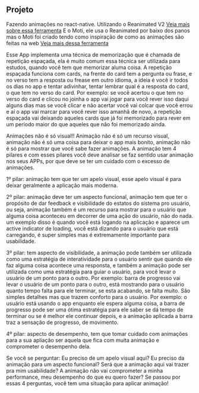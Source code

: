 ## Projeto

Fazendo animações no react-native.
Utilizando o Reanimated V2 [Veja mais sobre essa ferramenta](https://docs.swmansion.com/react-native-reanimated/)
E o Moti, ele usa o Reanimated por baixo dos panos mas o Moti foi criado tendo como inspiração de como as animações são feitas na web [Veja mais dessa ferramenta](https://moti.fyi/)

Esse App implementa uma técnica de memorização que é chamada de repetição espaçada, ela é muito comum essa técnica ser utilizada para estudos, quando você tem que memorizar aluma coisa.
A repetição espaçada funciona com cards, na frente do card tem a pergunta ou frase, e no verso tem a resposta ou frease em outro idioma, a ideia é você ir todos os dias no app e tentar adivinhar, tentar lembrar qual é a resposta do card, o que tem no verso do card.
<LINKEDIN>
Por exemplo: se você acertou o que tem no verso do card e clicou no joinha o app vai jogar para você rever isso daqui alguns dias mas se você clicar e não acertar você vai colcar que você errou e aí o app vai marcar para você rever isso amanhã de novo, a repetição espaçada vai deixando aqueles cards que já foi memorizado para rever em um período maior do que aqueles que não foi memorizado ainda.
<LINKEDIN>

Animações não é só visual!!
Animação não é só um recurso visual, animação não é só uma coisa para deixar o app mais bonito, animação não é só para mostrar que você sabe fazer animações.
A animação tem 4 pilares e com esses pilares você deve analisar se faz sentido usar animação nos seus APPs, por que deve se ter um cuidado com o excesso de animações.

1º pilar: animação tem que ter um apelo visual, esse apelo visual é para deixar geralmente a aplicação mais moderna.

2º pilar: animação deve ter um aspecto funcional, animação tem que ter o propósito de dar feedback e visibilidade do estatos do sistema pro usuário, ou seja, animação também é um recurso para mostrar para o usuário que alguma coisa aconteceu em decorrer de uma ação do usuário, não do nada. um exemplo disso é quando você está logando na aplicação e aparece um active indicator de loading, você está dizando para o usuário que está carregando, é super simples mas é extremamente importante para usabilidade.

3º pilar: tem aspecto de visibilidade, a animação pode também ser utilizada como uma estratégia de interatividade para o usuário sentir que quando ele faz alguma coisa acontece uma responsta, e também a animação pode ser utilizada como uma estratégia para guiar o usuário, para você levar o usuário de um ponto para o outro. Por exemplo: barra de progresso vai levar o usuário de um ponto para o outro, está mostrando para o usuário quanto tempo falta para ele terminar, se esta acabando, se falta muito. São simples detalhes mas que trazem conforto para o usuário. Por exemplo: o usuário está usando o app enquanto ele espera alguma coisa, a barra de progresso pode ser uma ótima estratégia para ele saber se dá tempo de terminar ou se é melhor ele continuar depois, e a animação aplicada a barra traz a sensação de progresso, de movimento.

4º pilar: aspecto de desempenho, tem que tomar cuidado com animações para a sua apliação ser aquela que fica com muita animação e comprometer o desempenho dela.

<LINKEDIN>
Se você se perguntar:
Eu preciso de um apelo visual aqui?
Eu preciso da animação para um aspecto funcional?
Será que a animação aqui vai trazer pra mim usabilidade?
A animação não vai comprometer a minha performance, meu desempenho do que eu quero fazer?
Se passou por essas 4 perguntas, você tem uma situação para aplicar animação!
<LINKEDIN>

